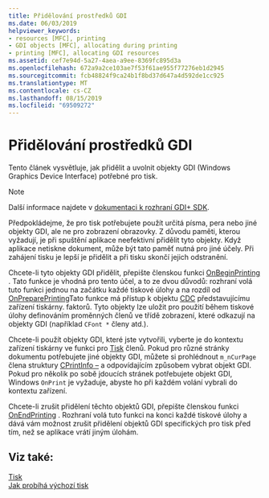```yaml
---
title: Přidělování prostředků GDI
ms.date: 06/03/2019
helpviewer_keywords:
- resources [MFC], printing
- GDI objects [MFC], allocating during printing
- printing [MFC], allocating GDI resources
ms.assetid: cef7e94d-5a27-4aea-a9ee-8369fc895d3a
ms.openlocfilehash: 672a9a2ce103ae7f53f61ae955f77276eb1d2945
ms.sourcegitcommit: fcb48824f9ca24b1f8bd37d647a4d592de1cc925
ms.translationtype: MT
ms.contentlocale: cs-CZ
ms.lasthandoff: 08/15/2019
ms.locfileid: "69509272"
---
```

# <a name="allocating-gdi-resources"></a>Přidělování prostředků GDI

Tento článek vysvětluje, jak přidělit a uvolnit objekty GDI (Windows Graphics Device Interface) potřebné pro tisk.

> [!NOTE]
>  Další informace najdete v [dokumentaci k rozhraní GDI+ SDK](/windows/win32/gdiplus/-gdiplus-gdi-start).

Předpokládejme, že pro tisk potřebujete použít určitá písma, pera nebo jiné objekty GDI, ale ne pro zobrazení obrazovky. Z důvodu paměti, kterou vyžadují, je při spuštění aplikace neefektivní přidělit tyto objekty. Když aplikace netiskne dokument, může být tato paměť nutná pro jiné účely. Při zahájení tisku je lepší je přidělit a při tisku skončí jejich odstranění.

Chcete-li tyto objekty GDI přidělit, přepište členskou funkci [OnBeginPrinting](../mfc/reference/cview-class.md#onbeginprinting) . Tato funkce je vhodná pro tento účel, a to ze dvou důvodů: rozhraní volá tuto funkci jednou na začátku každé tiskové úlohy a na rozdíl od [OnPreparePrinting](../mfc/reference/cview-class.md#onprepareprinting)Tato funkce má přístup k objektu [CDC](../mfc/reference/cdc-class.md) představujícímu zařízení tiskárny. faktorů. Tyto objekty lze uložit pro použití během tiskové úlohy definováním proměnných členů ve třídě zobrazení, které odkazují na objekty GDI (například `CFont *` členy atd.).

Chcete-li použít objekty GDI, které jste vytvořili, vyberte je do kontextu zařízení tiskárny ve funkci pro [Tisk](../mfc/reference/cview-class.md#onprint) členů. Pokud pro různé stránky dokumentu potřebujete jiné objekty GDI, můžete si prohlédnout `m_nCurPage` člena struktury [CPrintInfo –](../mfc/reference/cprintinfo-structure.md) a odpovídajícím způsobem vybrat objekt GDI. Pokud pro několik po sobě jdoucích stránek potřebujete objekt GDI, Windows `OnPrint` je vyžaduje, abyste ho při každém volání vybrali do kontextu zařízení.

Chcete-li zrušit přidělení těchto objektů GDI, přepište členskou funkci [OnEndPrinting](../mfc/reference/cview-class.md#onendprinting) . Rozhraní volá tuto funkci na konci každé tiskové úlohy a dává vám možnost zrušit přidělení objektů GDI specifických pro tisk před tím, než se aplikace vrátí jiným úlohám.

## <a name="see-also"></a>Viz také:

[Tisk](../mfc/printing.md)<br/>
[Jak probíhá výchozí tisk](../mfc/how-default-printing-is-done.md)
